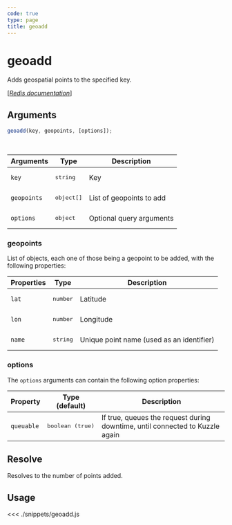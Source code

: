 ```yaml
---
code: true
type: page
title: geoadd
---
```


# geoadd

Adds geospatial points to the specified key.

[[_Redis documentation_]](https://redis.io/commands/geoadd)

## Arguments

```js
geoadd(key, geopoints, [options]);
```

<br/>

| Arguments   | Type                | Description              |
| ----------- | ------------------- | ------------------------ |
| `key`       | <pre>string</pre>   | Key                      |
| `geopoints` | <pre>object[]</pre> | List of geopoints to add |
| `options`   | <pre>object</pre>   | Optional query arguments |

### geopoints

List of objects, each one of those being a geopoint to be added, with the following properties:

| Properties | Type              | Description                               |
| ---------- | ----------------- | ----------------------------------------- |
| `lat`      | <pre>number</pre> | Latitude                                  |
| `lon`      | <pre>number</pre> | Longitude                                 |
| `name`     | <pre>string</pre> | Unique point name (used as an identifier) |

### options

The `options` arguments can contain the following option properties:

| Property   | Type (default)            | Description                                                                  |
| ---------- | ------------------------- | ---------------------------------------------------------------------------- |
| `queuable` | <pre>boolean (true)</pre> | If true, queues the request during downtime, until connected to Kuzzle again |

## Resolve

Resolves to the number of points added.

## Usage

<<< ./snippets/geoadd.js
